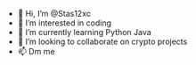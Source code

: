 - 👋 Hi, I’m @Stas12xc
- 👀 I’m interested in coding
- 🌱 I’m currently learning Python Java
- 💞️ I’m looking to collaborate on crypto projects
- 📫 Dm me

